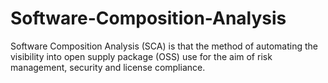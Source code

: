 # Software-Composition-Analysis

Software Composition Analysis (SCA) is that the method of automating the visibility into open supply package (OSS) use for the aim of risk management, security and license compliance.
